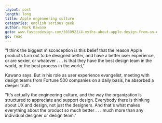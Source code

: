 ```yaml
---
layout: post
length: long
title: Apple engeneering culture
categories: english serious geek
author: Mark Kawano
goto: www.fastcodesign.com/3030923/4-myths-about-apple-design-from-an-ex-apple-designer
go: read
---
```


"I think the biggest misconception is this belief that the reason Apple products turn out to be designed better, and have a better user experience, or are sexier, or whatever . . . is that they have the best design team in the world, or the best process in the world,"

Kawano says. But in his role as user experience evangelist, meeting with design teams from Fortune 500 companies on a daily basis, he absorbed a deeper truth.

"It's actually the engineering culture, and the way the organization is structured to appreciate and support design. Everybody there is thinking about UX and design, not just the designers. And that's what makes everything about the product so much better . . . much more than any individual designer or design team."
